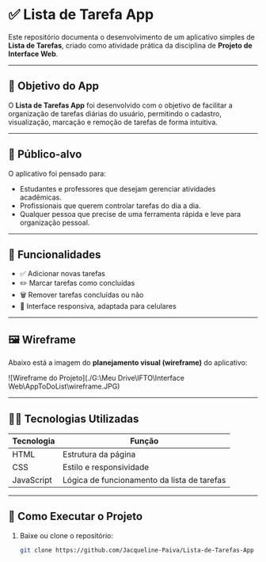 # ✅ Lista de Tarefa App

Este repositório documenta o desenvolvimento de um aplicativo simples de **Lista de Tarefas**, criado como atividade prática da disciplina de **Projeto de Interface Web**.

---

## 🧠 Objetivo do App

O **Lista de Tarefas App** foi desenvolvido com o objetivo de facilitar a organização de tarefas diárias do usuário, permitindo o cadastro, visualização, marcação e remoção de tarefas de forma intuitiva.

---

## 🎯 Público-alvo

O aplicativo foi pensado para:
- Estudantes e professores que desejam gerenciar atividades acadêmicas.
- Profissionais que querem controlar tarefas do dia a dia.
- Qualquer pessoa que precise de uma ferramenta rápida e leve para organização pessoal.

---

## 🧱 Funcionalidades

- ✅ Adicionar novas tarefas
- ✏️ Marcar tarefas como concluídas
- 🗑️ Remover tarefas concluídas ou não
- 📱 Interface responsiva, adaptada para celulares

---

## 🖼️ Wireframe

Abaixo está a imagem do **planejamento visual (wireframe)** do aplicativo:

![Wireframe do Projeto](./G:\Meu Drive\IFTO\Interface Web\AppToDoList\wireframe.JPG)

---

## 🧑‍💻 Tecnologias Utilizadas

| Tecnologia | Função |
|------------|--------|
| HTML       | Estrutura da página |
| CSS        | Estilo e responsividade |
| JavaScript | Lógica de funcionamento da lista de tarefas |

---

## 🔧 Como Executar o Projeto

1. Baixe ou clone o repositório:
   ```bash
   git clone https://github.com/Jacqueline-Paiva/Lista-de-Tarefas-App
